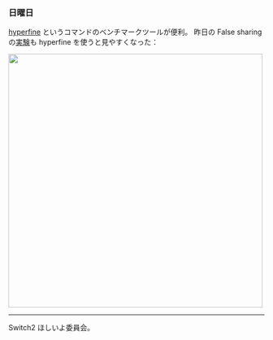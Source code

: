 ### 日曜日

[hyperfine](https://github.com/sharkdp/hyperfine) というコマンドのベンチマークツールが便利。
昨日の False sharing の[実験](https://github.com/toasa/diary/blob/main/2025/10/04.md)も hyperfine を使うと見やすくなった：

<img src="https://i.imgur.com/AdGQcCr.png" width="500">

---

Switch2 ほしいよ委員会。
